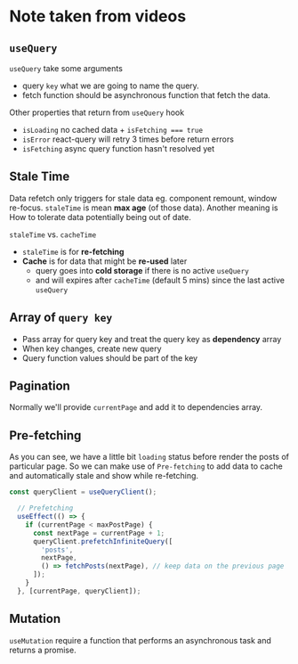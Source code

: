 # Note taken from videos

## `useQuery`

`useQuery` take some arguments

- query `key` what we are going to name the query.
- fetch function should be asynchronous function that fetch the data.

Other properties that return from `useQuery` hook

- `isLoading` no cached data + `isFetching === true`
- `isError` react-query will retry 3 times before return errors
- `isFetching` async query function hasn't resolved yet

## Stale Time

Data refetch only triggers for stale data eg. component remount, window re-focus. `staleTime` is mean **max age** (of those data). Another meaning is How to tolerate data potentially being out of date.

`staleTime` vs. `cacheTime`

- `staleTime` is for **re-fetching**
- **Cache** is for data that might be **re-used** later
  - query goes into **cold storage** if there is no active `useQuery`
  - and will expires after `cacheTime` (default 5 mins) since the last active `useQuery`

## Array of `query key`

- Pass array for query key and treat the query key as **dependency** array
- When key changes, create new query
- Query function values should be part of the key

## Pagination

Normally we'll provide `currentPage` and add it to dependencies array.

## Pre-fetching

As you  can see, we have a little bit `loading` status before render the posts of particular page. So we can make use of `Pre-fetching` to add data to cache and automatically stale and show while re-fetching.

```javascript
const queryClient = useQueryClient();

  // Prefetching
  useEffect(() => {
    if (currentPage < maxPostPage) {
      const nextPage = currentPage + 1;
      queryClient.prefetchInfiniteQuery([
        'posts',
        nextPage,
        () => fetchPosts(nextPage), // keep data on the previous page
      ]);
    }
  }, [currentPage, queryClient]);
```

## Mutation

`useMutation` require a function that performs an asynchronous task and returns a promise.
